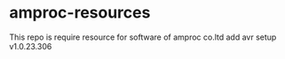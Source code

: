 # amproc-resources

This repo is require resource for software of amproc co.ltd
add avr setup v1.0.23.306
